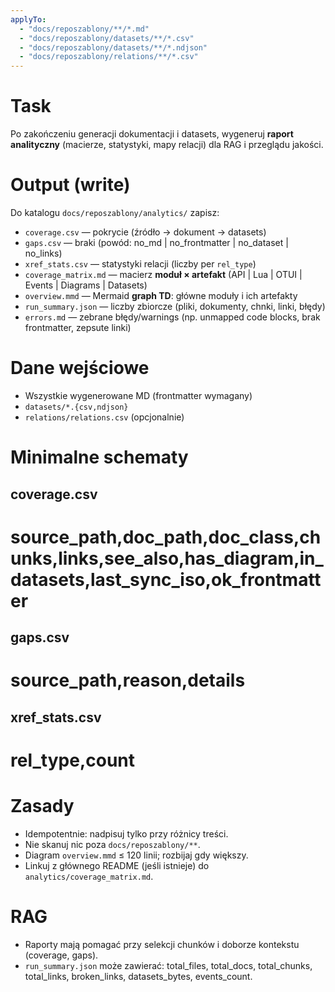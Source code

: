 ```yaml
---
applyTo:
  - "docs/reposzablony/**/*.md"
  - "docs/reposzablony/datasets/**/*.csv"
  - "docs/reposzablony/datasets/**/*.ndjson"
  - "docs/reposzablony/relations/**/*.csv"
---
```

# Task
Po zakończeniu generacji dokumentacji i datasets, wygeneruj **raport analityczny** (macierze, statystyki, mapy relacji) dla RAG i przeglądu jakości.

# Output (write)
Do katalogu `docs/reposzablony/analytics/` zapisz:
- `coverage.csv` — pokrycie (źródło → dokument → datasets)
- `gaps.csv` — braki (powód: no_md | no_frontmatter | no_dataset | no_links)
- `xref_stats.csv` — statystyki relacji (liczby per `rel_type`)
- `coverage_matrix.md` — macierz **moduł × artefakt** (API | Lua | OTUI | Events | Diagrams | Datasets)
- `overview.mmd` — Mermaid **graph TD**: główne moduły i ich artefakty
- `run_summary.json` — liczby zbiorcze (pliki, dokumenty, chnki, linki, błędy)
- `errors.md` — zebrane błędy/warnings (np. unmapped code blocks, brak frontmatter, zepsute linki)

# Dane wejściowe
- Wszystkie wygenerowane MD (frontmatter wymagany)
- `datasets/*.{csv,ndjson}`
- `relations/relations.csv` (opcjonalnie)

# Minimalne schematy
## coverage.csv
# source_path,doc_path,doc_class,chunks,links,see_also,has_diagram,in_datasets,last_sync_iso,ok_frontmatter
## gaps.csv
# source_path,reason,details
## xref_stats.csv
# rel_type,count

# Zasady
- Idempotentnie: nadpisuj tylko przy różnicy treści.
- Nie skanuj nic poza `docs/reposzablony/**`.
- Diagram `overview.mmd` ≤ 120 linii; rozbijaj gdy większy.
- Linkuj z głównego README (jeśli istnieje) do `analytics/coverage_matrix.md`.

# RAG
- Raporty mają pomagać przy selekcji chunków i doborze kontekstu (coverage, gaps).
- `run_summary.json` może zawierać: total_files, total_docs, total_chunks, total_links, broken_links, datasets_bytes, events_count.
